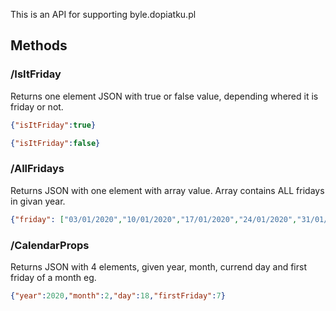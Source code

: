 
This is an API for supporting byle.dopiatku.pl

## Methods

### /IsItFriday

Returns one element JSON with true or false value, depending whered it is friday or not.
```json
{"isItFriday":true}
```
```json
{"isItFriday":false}
```
### /AllFridays

Returns JSON with one element with array value.
Array contains ALL fridays in givan year.
```json
{"friday": ["03/01/2020","10/01/2020","17/01/2020","24/01/2020","31/01/2020","07/02/2020","14/02/2020","21/02/2020","28/02/2020","06/03/2020","13/03/2020","20/03/2020","27/03/2020","03/04/2020","10/04/2020","17/04/2020","24/04/2020","01/05/2020","08/05/2020","15/05/2020","22/05/2020","29/05/2020","05/06/2020","12/06/2020","19/06/2020","26/06/2020","03/07/2020","10/07/2020","17/07/2020","24/07/2020","31/07/2020","07/08/2020","14/08/2020","21/08/2020","28/08/2020","04/09/2020","11/09/2020","18/09/2020","25/09/2020","02/10/2020","09/10/2020","16/10/2020","23/10/2020","30/10/2020","06/11/2020","13/11/2020","20/11/2020","27/11/2020","04/12/2020","11/12/2020","18/12/2020","25/12/2020"] }
```
### /CalendarProps

Returns JSON with 4 elements, given year, month, currend day and first friday of a month eg.
```json
{"year":2020,"month":2,"day":18,"firstFriday":7}
```
